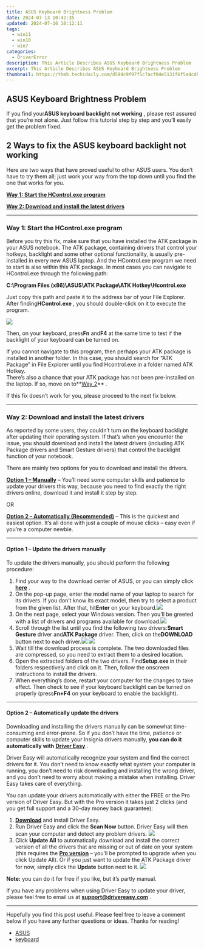 ```yaml
---
title: ASUS Keyboard Brightness Problem
date: 2024-07-13 10:42:35
updated: 2024-07-16 10:12:11
tags:
  - win11
  - win10
  - win7
categories:
  - DriverError
description: This Article Describes ASUS Keyboard Brightness Problem
excerpt: This Article Describes ASUS Keyboard Brightness Problem
thumbnail: https://thmb.techidaily.com/d594c9f97f5c7acf04e5131f6f5a4cdb7d19c04f53e109e380d118d9fb18d3fe.jpg
---
```


## ASUS Keyboard Brightness Problem

 If you find your**ASUS keyboard backlight not working** , please rest assured that you’re not alone. Just follow this tutorial step by step and you’ll easily get the problem fixed.

## 2 Ways to fix the ASUS keyboard backlight not working

 Here are two ways that have proved useful to other ASUS users. You don’t have to try them all; just work your way from the top down until you find the one that works for you.

**[Way 1: Start the HControl.exe program](https://atezr.pxf.io/752omg)**

**[Way 2: Download and install the latest drivers](https://turbotech.pxf.io/pyx4je)**

---

### **Way 1: Start the HControl.exe** program

 Before you try this fix, make sure that you have installed the ATK package in your ASUS notebook. The ATK package, containing drivers that control your hotkeys, backlight and some other optional functionality, is usually pre-installed in every new ASUS laptop. And the HControl.exe program we need to start is also within this ATK package. In most cases you can navigate to HControl.exe through the following path:

 **C:\Program Files (x86)\ASUS\ATK Package\ATK Hotkey\Hcontrol.exe**

 Just copy this path and paste it to the address bar of your File Explorer. After finding**HControl.exe** , you should double-click on it to execute the program.

![](https://images.drivereasy.com/wp-content/uploads/2019/08/image-53.png)

 Then, on your keyboard, press**Fn** and**F4** at the same time to test if the backlight of your keyboard can be turned on.

 If you cannot navigate to this program, then perhaps your ATK package is installed in another folder. In this case, you should search for “ATK Package” in File Explorer until you find Hcontrol.exe in a folder named ATK Hotkey.  
 There’s also a chance that your ATK package has not been pre-installed on the laptop. If so, move on to**[Way 2](https://bluetties.sjv.io/lxv4pm)** .

 If this fix doesn’t work for you, please proceed to the next fix below.

---

### **Way 2: Download and install the latest drivers**

 As reported by some users, they couldn’t turn on the keyboard backlight after updating their operating system. If that’s when you encounter the issue, you should download and install the latest drivers (including ATK Package drivers and Smart Gesture drivers) that control the backlight function of your notebook.

There are mainly two options for you to download and install the drivers.

**[Option 1 – Manually](https://printrendy.pxf.io/xyboy5)** – You’ll need some computer skills and patience to update your drivers this way, because you need to find exactly the right drivers online, download it and install it step by step.

OR

**[Option 2 – Automatically (Recommended)](#option2)**  – This is the quickest and easiest option. It’s all done with just a couple of mouse clicks – easy even if you’re a computer newbie.

---

#### Option 1 – Update the drivers manually

 To update the drivers manually, you should perform the following procedure:

1. Find your way to the download center of ASUS, or you can simply click **[here](https://www.asus.com/support/Download-Center/)**  .
2. On the pop-up page, enter the model name of your laptop to search for its drivers. If you don’t know its exact model, then try to select a product from the given list. After that, hit**Enter** on your keyboard.![](https://images.drivereasy.com/wp-content/uploads/2019/08/image-48.png)
3. On the next page, select your Windows version. Then you’ll be greeted with a list of drivers and programs available for download.![](https://images.drivereasy.com/wp-content/uploads/2019/08/2019-08-05_18-25-19.jpg)
4. Scroll through the list until you find the following two drivers:**Smart Gesture** driver and**ATK Package** driver. Then, click on the**DOWNLOAD** button next to each driver.![](https://images.drivereasy.com/wp-content/uploads/2019/08/2019-08-05_18-31-49.jpg) ![](https://images.drivereasy.com/wp-content/uploads/2019/08/2019-08-05_18-45-12.jpg)
5. Wait till the download process is complete. The two downloaded files are compressed, so you need to extract them to a desired location.
6. Open the extracted folders of the two drivers. Find**Setup.exe** in their folders respectively and click on it. Then, follow the onscreen instructions to install the drivers.
7. When everything’s done, restart your computer for the changes to take effect. Then check to see if your keyboard backlight can be turned on properly (press**Fn+F4** on your keyboard to enable the backlight).

---

#### Option 2 – Automatically update the drivers

 Downloading and installing the drivers manually can be somewhat time-consuming and error-prone. So if you don’t have the time, patience or computer skills to update your Insignia drivers manually, **you can do it automatically with** **[Driver Easy](https://tools.techidaily.com/drivereasy/download/)**  .

 Driver Easy will automatically recognize your system and find the correct drivers for it. You don’t need to know exactly what system your computer is running, you don’t need to risk downloading and installing the wrong driver, and you don’t need to worry about making a mistake when installing. Driver Easy takes care of everything.

 You can update your drivers automatically with either the FREE or the Pro version of Driver Easy. But with the Pro version it takes just 2 clicks (and you get full support and a 30-day money back guarantee):

1. **[Download](https://tools.techidaily.com/drivereasy/download/)**  and install Driver Easy.
2. Run Driver Easy and click the **Scan Now** button. Driver Easy will then scan your computer and detect any problem drivers. ![](https://images.drivereasy.com/wp-content/uploads/2019/08/2019-08-05_19-17-09.jpg)
3. Click **Update All** to automatically download and install the correct version of all the drivers that are missing or out of date on your system (this requires the **[Pro version](https://tools.techidaily.com/drivereasy/download/)**  – you’ll be prompted to upgrade when you click Update All). Or if you just want to update the ATK Package driver for now, simply click the **Update**  button next to it. ![](https://images.drivereasy.com/wp-content/uploads/2019/08/2019-08-05_19-15-46.jpg)

**Note:** you can do it for free if you like, but it’s partly manual.

 If you have any problems when using Driver Easy to update your driver, please feel free to email us at **<support@drivereasy.com>** .

---

 Hopefully you find this post useful. Please feel free to leave a comment below if you have any further questions or ideas. Thanks for reading!

* [ASUS](https://tools.techidaily.com/drivereasy/download/)
* [keyboard](https://bellelily.pxf.io/m5azgm)

<ins class="adsbygoogle"
     style="display:block"
     data-ad-format="autorelaxed"
     data-ad-client="ca-pub-7571918770474297"
     data-ad-slot="1223367746"></ins>



<ins class="adsbygoogle"
     style="display:block"
     data-ad-client="ca-pub-7571918770474297"
     data-ad-slot="8358498916"
     data-ad-format="auto"
     data-full-width-responsive="true"></ins>
